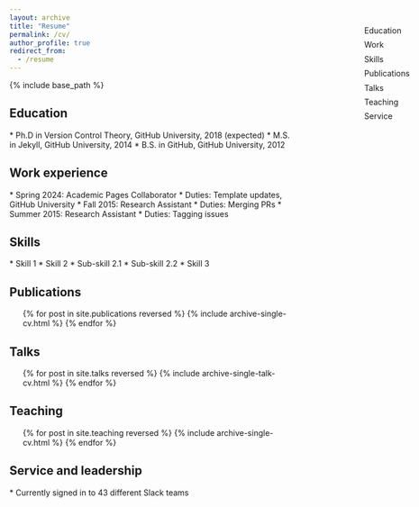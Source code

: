 ```yaml
---
layout: archive
title: "Resume"
permalink: /cv/
author_profile: true
redirect_from:
  - /resume
---
```


<a href="{{ '/files/Resume_520.pdf' | relative_url }}"
   title="Download Résumé PDF"
   download
   style="float: right; font-size: 1.2rem; margin-top: -2.5rem;">
  <i class="fas fa-file-pdf" style="color: var(--global-link-color);"></i>
</a>

<!-- ========== Scroll Navigation ========== -->
<nav id="cv-nav">
  <ul>
    <li><a href="#education">Education</a></li>
    <li><a href="#work">Work</a></li>
    <li><a href="#skills">Skills</a></li>
    <li><a href="#publications">Publications</a></li>
    <li><a href="#talks">Talks</a></li>
    <li><a href="#teaching">Teaching</a></li>
    <li><a href="#service">Service</a></li>
  </ul>
</nav>

{% include base_path %}

<!-- ========== CSS layout ========== -->
<style>
#cv-nav {position: fixed; top: 100px; right: calc((100% - 1100px) / 2); width: 180px; z-index: 10; padding-left: 1rem;}
#cv-nav ul { list-style: none; padding-left: 0; margin: 0; }
#cv-nav li { margin-bottom: 0.6em; }
#cv-nav a {  position: relative; display: block; padding-left: 0.5rem; color: var(--global-primary-color); text-decoration: none; transition: color 0.3s; }
#cv-nav a.active { color: var(--global-link-color); font-weight: bold;}
#cv-nav a.active::before {content: ""; position: absolute; left: 0; height: 1.8em; width: 3px; background-color: var(--global-link-color); }
.archive { padding-right: 240px;}
</style>

<!-- ========== Sections ========== -->
<h2 id="education">Education</h2>
* Ph.D in Version Control Theory, GitHub University, 2018 (expected)
* M.S. in Jekyll, GitHub University, 2014
* B.S. in GitHub, GitHub University, 2012

<h2 id="work">Work experience</h2>
* Spring 2024: Academic Pages Collaborator  
  * Duties: Template updates, GitHub University  
* Fall 2015: Research Assistant  
  * Duties: Merging PRs  
* Summer 2015: Research Assistant  
  * Duties: Tagging issues

<h2 id="skills">Skills</h2>
* Skill 1  
* Skill 2  
  * Sub-skill 2.1  
  * Sub-skill 2.2  
* Skill 3

<h2 id="publications">Publications</h2>
<ul>{% for post in site.publications reversed %}
  {% include archive-single-cv.html %}
{% endfor %}</ul>

<h2 id="talks">Talks</h2>
<ul>{% for post in site.talks reversed %}
  {% include archive-single-talk-cv.html  %}
{% endfor %}</ul>

<h2 id="teaching">Teaching</h2>
<ul>{% for post in site.teaching reversed %}
  {% include archive-single-cv.html %}
{% endfor %}</ul>

<h2 id="service">Service and leadership</h2>
* Currently signed in to 43 different Slack teams

<!-- ========== ScrollSpy Script ========== -->
<script>
document.addEventListener("DOMContentLoaded", function () {
  const sections = document.querySelectorAll("h2[id]");
  const navLinks = document.querySelectorAll("#cv-nav a");

  function updateActiveLink() {
    let index = sections.length;
    while (--index >= 0 && window.scrollY + 150 < sections[index].offsetTop) {}

    navLinks.forEach(link => link.classList.remove("active"));
    if (index >= 0) {
      const id = sections[index].id;
      const activeLink = document.querySelector(`#cv-nav a[href="#${id}"]`);
      if (activeLink) activeLink.classList.add("active");
    }
  }

  updateActiveLink();
  window.addEventListener("scroll", updateActiveLink);
});
</script>
